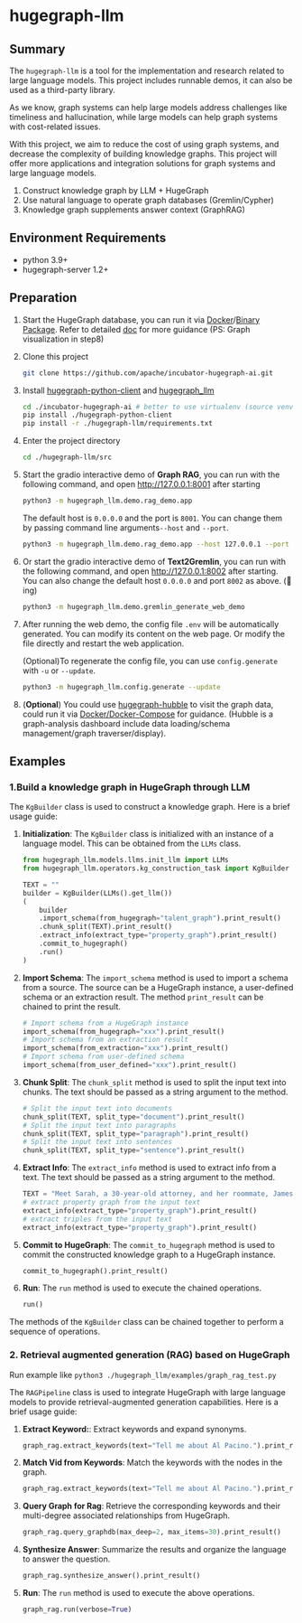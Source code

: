 # hugegraph-llm

## Summary

The `hugegraph-llm` is a tool for the implementation and research related to large language models.
This project includes runnable demos, it can also be used as a third-party library.

As we know, graph systems can help large models address challenges like timeliness and hallucination,
while large models can help graph systems with cost-related issues.

With this project, we aim to reduce the cost of using graph systems, and decrease the complexity of 
building knowledge graphs. This project will offer more applications and integration solutions for 
graph systems and large language models.
1.  Construct knowledge graph by LLM + HugeGraph
2.  Use natural language to operate graph databases (Gremlin/Cypher)
3.  Knowledge graph supplements answer context (GraphRAG)

## Environment Requirements

- python 3.9+ 
- hugegraph-server 1.2+

## Preparation

1. Start the HugeGraph database, you can run it via [Docker](https://hub.docker.com/r/hugegraph/hugegraph)/[Binary Package](https://hugegraph.apache.org/docs/download/download/).
Refer to detailed [doc](https://hugegraph.apache.org/docs/quickstart/hugegraph-server/#31-use-docker-container-convenient-for-testdev) for more guidance (PS: Graph visualization in step8)
2. Clone this project
    ```bash
    git clone https://github.com/apache/incubator-hugegraph-ai.git
    ```
3. Install [hugegraph-python-client](../hugegraph-python-client) and [hugegraph_llm](src/hugegraph_llm)
    ```bash
    cd ./incubator-hugegraph-ai # better to use virtualenv (source venv/bin/activate) 
    pip install ./hugegraph-python-client
    pip install -r ./hugegraph-llm/requirements.txt
    ```
4. Enter the project directory
    ```bash
    cd ./hugegraph-llm/src
    ```

5. Start the gradio interactive demo of **Graph RAG**, you can run with the following command, and open http://127.0.0.1:8001 after starting
    ```bash
    python3 -m hugegraph_llm.demo.rag_demo.app
    ```
    The default host is `0.0.0.0` and the port is `8001`. You can change them by passing command line arguments`--host` and `--port`.  
    ```bash
    python3 -m hugegraph_llm.demo.rag_demo.app --host 127.0.0.1 --port 18001
    ```

6. Or start the gradio interactive demo of **Text2Gremlin**, you can run with the following command, and open http://127.0.0.1:8002 after starting. You can also change the default host `0.0.0.0` and port `8002` as above. (🚧ing)
    ```bash
    python3 -m hugegraph_llm.demo.gremlin_generate_web_demo
   ```

7. After running the web demo, the config file `.env` will be automatically generated. You can modify its content on the web page. Or modify the file directly and restart the web application.

    (Optional)To regenerate the config file, you can use `config.generate` with `-u` or `--update`.
    ```bash
    python3 -m hugegraph_llm.config.generate --update
    ```
   
8. (__Optional__) You could use 
[hugegraph-hubble](https://hugegraph.apache.org/docs/quickstart/hugegraph-hubble/#21-use-docker-convenient-for-testdev) 
to visit the graph data, could run it via [Docker/Docker-Compose](https://hub.docker.com/r/hugegraph/hubble) 
for guidance. (Hubble is a graph-analysis dashboard include data loading/schema management/graph traverser/display).


## Examples

### 1.Build a knowledge graph in HugeGraph through LLM

The `KgBuilder` class is used to construct a knowledge graph. Here is a brief usage guide:

1. **Initialization**: The `KgBuilder` class is initialized with an instance of a language model. 
This can be obtained from the `LLMs` class.

    ```python
    from hugegraph_llm.models.llms.init_llm import LLMs
    from hugegraph_llm.operators.kg_construction_task import KgBuilder
    
    TEXT = ""
    builder = KgBuilder(LLMs().get_llm())
    (
        builder
        .import_schema(from_hugegraph="talent_graph").print_result()
        .chunk_split(TEXT).print_result()
        .extract_info(extract_type="property_graph").print_result()
        .commit_to_hugegraph()
        .run()
    )
    ```

2. **Import Schema**: The `import_schema` method is used to import a schema from a source. The source can be a HugeGraph instance, a user-defined schema or an extraction result. The method `print_result` can be chained to print the result.

    ```python
    # Import schema from a HugeGraph instance
    import_schema(from_hugegraph="xxx").print_result()
    # Import schema from an extraction result
    import_schema(from_extraction="xxx").print_result()
    # Import schema from user-defined schema
    import_schema(from_user_defined="xxx").print_result()
    ```

3. **Chunk Split**: The `chunk_split` method is used to split the input text into chunks. The text should be passed as a string argument to the method.

    ```python
    # Split the input text into documents
    chunk_split(TEXT, split_type="document").print_result()
    # Split the input text into paragraphs
    chunk_split(TEXT, split_type="paragraph").print_result()
    # Split the input text into sentences
    chunk_split(TEXT, split_type="sentence").print_result()
    ```

4. **Extract Info**: The `extract_info` method is used to extract info from a text. The text should be passed as a string argument to the method.

    ```python
    TEXT = "Meet Sarah, a 30-year-old attorney, and her roommate, James, whom she's shared a home with since 2010."
    # extract property graph from the input text
    extract_info(extract_type="property_graph").print_result()
    # extract triples from the input text
    extract_info(extract_type="property_graph").print_result()
    ```

5. **Commit to HugeGraph**: The `commit_to_hugegraph` method is used to commit the constructed knowledge graph to a HugeGraph instance.

    ```python
    commit_to_hugegraph().print_result()
    ```

6. **Run**: The `run` method is used to execute the chained operations.

    ```python
    run()
    ```

The methods of the `KgBuilder` class can be chained together to perform a sequence of operations.

### 2. Retrieval augmented generation (RAG) based on HugeGraph

Run example like `python3 ./hugegraph_llm/examples/graph_rag_test.py`

The `RAGPipeline` class is used to integrate HugeGraph with large language models to provide retrieval-augmented generation capabilities.
Here is a brief usage guide:

1. **Extract Keyword:**: Extract keywords and expand synonyms.

    ```python
    graph_rag.extract_keywords(text="Tell me about Al Pacino.").print_result()
    ```

2. **Match Vid from Keywords**: Match the keywords with the nodes in the graph.

    ```python
    graph_rag.extract_keywords(text="Tell me about Al Pacino.").print_result()
    ```

3. **Query Graph for Rag**: Retrieve the corresponding keywords and their multi-degree associated relationships from HugeGraph.

     ```python
     graph_rag.query_graphdb(max_deep=2, max_items=30).print_result()
     ```
3. **Synthesize Answer**: Summarize the results and organize the language to answer the question.

    ```python
    graph_rag.synthesize_answer().print_result()
    ```

4. **Run**: The `run` method is used to execute the above operations.

    ```python
    graph_rag.run(verbose=True)
    ```
